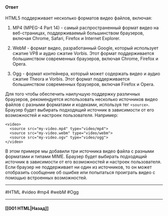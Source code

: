#### Ответ

HTML5 поддерживает несколько форматов видео файлов, включая:

1. MP4 (MPEG-4 Part 14) - самый распространенный формат видео на веб-страницах, поддерживаемый большинством браузеров, включая Chrome, Safari, Firefox и Internet Explorer.
    
2. WebM - формат видео, разработанный Google, который использует сжатие VP8 и аудио сжатие Vorbis. Этот формат поддерживается большинством современных браузеров, включая Chrome, Firefox и Opera.
    
3. Ogg - формат контейнера, который может содержать видео и аудио сжатие Theora и Vorbis. Этот формат поддерживается большинством современных браузеров, включая Firefox и Opera.
    

Для того чтобы обеспечить наилучшую поддержку различных браузеров, рекомендуется использовать несколько источников видео файлов с разными форматами и кодеками, используя тег `<source>`. Браузер будет выбирать подходящий источник в зависимости от его возможностей и настроек пользователя. Например:

```
<video>
  <source src="my-video.mp4" type="video/mp4">
  <source src="my-video.webm" type="video/webm">
  <source src="my-video.ogv" type="video/ogg">
</video>
```

В этом примере мы добавили три источника видео файла с разными форматами и типами MIME. Браузер будет выбирать подходящий источник в зависимости от его возможностей и настроек пользователя. Если браузер не поддерживает ни один из источников, то он может отобразить сообщение об ошибке или попытаться проиграть видео с помощью встроенных возможностей.

___
#HTML #video #mp4 #webM #Ogg

___

#### [[001 HTML|Назад]]